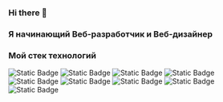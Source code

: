 ### Hi there 👋

### Я начинающий Веб-разработчик и Веб-дизайнер

### Мой стек технологий

![Static Badge](https://img.shields.io/badge/HTML5-%23E34F26?style=for-the-badge&logo=HTML5&logoColor=%23E34F26&labelColor=black&color=%23E34F26)
![Static Badge](https://img.shields.io/badge/CSS3-%231572B6?style=for-the-badge&logo=css3&logoColor=%231572B6&labelColor=black&color=%231572B6)
![Static Badge](https://img.shields.io/badge/java%20script-%23F7DF1E?style=for-the-badge&logo=javascript&logoColor=%23F7DF1E&labelColor=black&color=%23F7DF1E)
![Static Badge](https://img.shields.io/badge/php-%23F7DF1E?style=for-the-badge&logo=php&logoColor=%23777BB4&labelColor=black&color=%23777BB4)
![Static Badge](https://img.shields.io/badge/react-%23F7DF1E?style=for-the-badge&logo=react&logoColor=%2361DAFB&labelColor=black&color=%2361DAFB)
![Static Badge](https://img.shields.io/badge/vue.js-%234FC08D?style=for-the-badge&logo=vue.js&logoColor=%234FC08D&labelColor=black&color=%234FC08D)
![Static Badge](https://img.shields.io/badge/less-%231D365D?style=for-the-badge&logo=less&logoColor=%231D365D&labelColor=black&color=%231D365D)
![Static Badge](https://img.shields.io/badge/sass-%23CC6699?style=for-the-badge&logo=sass&logoColor=%23CC6699&labelColor=black&color=%23CC6699)
![Static Badge](https://img.shields.io/badge/Laravel-%23E34F26?style=for-the-badge&logo=laravel&logoColor=%23FF2D20&labelColor=black&color=%23FF2D20)



<!--
**eternity0221/eternity0221** is a ✨ _special_ ✨ repository because its `README.md` (this file) appears on your GitHub profile.

Here are some ideas to get you started:

- 🔭 I’m currently working on ...
- 🌱 I’m currently learning ...
- 👯 I’m looking to collaborate on ...
- 🤔 I’m looking for help with ...
- 💬 Ask me about ...
- 📫 How to reach me: ...
- 😄 Pronouns: ...
- ⚡ Fun fact: ...
-->
